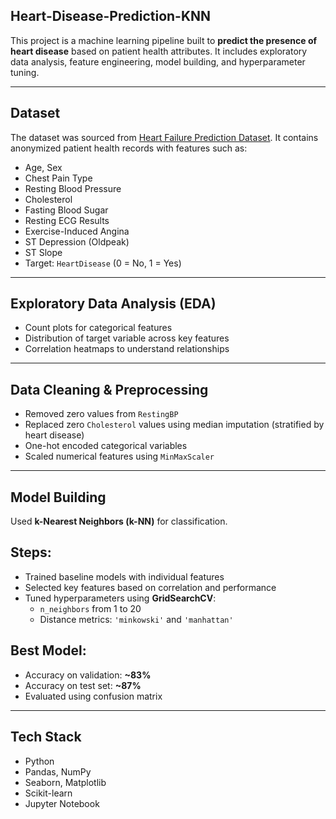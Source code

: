 ## Heart-Disease-Prediction-KNN

This project is a machine learning pipeline built to **predict the presence of heart disease** based on patient health attributes. It includes exploratory data analysis, feature engineering, model building, and hyperparameter tuning.

---

## Dataset

The dataset was sourced from [Heart Failure Prediction Dataset](https://www.kaggle.com/datasets/fedesoriano/heart-failure-prediction). It contains anonymized patient health records with features such as:

- Age, Sex
- Chest Pain Type
- Resting Blood Pressure
- Cholesterol
- Fasting Blood Sugar
- Resting ECG Results
- Exercise-Induced Angina
- ST Depression (Oldpeak)
- ST Slope
- Target: `HeartDisease` (0 = No, 1 = Yes)

---

##  Exploratory Data Analysis (EDA)

- Count plots for categorical features
- Distribution of target variable across key features
- Correlation heatmaps to understand relationships

---

##  Data Cleaning & Preprocessing

- Removed zero values from `RestingBP`
- Replaced zero `Cholesterol` values using median imputation (stratified by heart disease)
- One-hot encoded categorical variables
- Scaled numerical features using `MinMaxScaler`

---

##  Model Building

Used **k-Nearest Neighbors (k-NN)** for classification.

## Steps:
- Trained baseline models with individual features
- Selected key features based on correlation and performance
- Tuned hyperparameters using **GridSearchCV**:
  - `n_neighbors` from 1 to 20
  - Distance metrics: `'minkowski'` and `'manhattan'`

## Best Model:
- Accuracy on validation: **~83%**
- Accuracy on test set: **~87%**
- Evaluated using confusion matrix

---

## Tech Stack

- Python
- Pandas, NumPy
- Seaborn, Matplotlib
- Scikit-learn
- Jupyter Notebook


